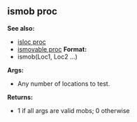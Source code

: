 ## ismob proc
**See also:**
+   [isloc proc](/ref/proc/isloc.md) 
+   [ismovable proc](/ref/proc/ismovable.md) <!-- -->
**Format:**
+   ismob(Loc1, Loc2 \...)
<!-- -->
**Args:**
+   Any number of locations to test.
<!-- -->
**Returns:**
+   1 if all args are valid mobs; 0 otherwise
